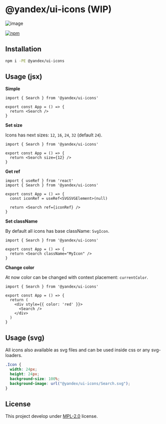 # @yandex/ui-icons (WIP)

![image](https://user-images.githubusercontent.com/7934638/127772507-688a220a-c733-47ae-af56-12319c47ce41.png)

[![npm](https://img.shields.io/npm/v/@yandex/ui-icons.svg?style=flat-square&labelColor=111)][npm]

## Installation

```sh
npm i -PE @yandex/ui-icons
```

## Usage (jsx)

**Simple**

```tsx
import { Search } from '@yandex/ui-icons'

export const App = () => {
  return <Search />
}
```

**Set size**

Icons has next sizes: `12`, `16`, `24`, `32` (default `24`).

```tsx
import { Search } from '@yandex/ui-icons'

export const App = () => {
  return <Search size={12} />
}
```

**Get ref**

```tsx
import { useRef } from 'react'
import { Search } from '@yandex/ui-icons'

export const App = () => {
  const iconRef = useRef<SVGSVGElement>(null)

  return <Search ref={iconRef} />
}
```

**Set className**

By default all icons has base className: `SvgIcon`.

```tsx
import { Search } from '@yandex/ui-icons'

export const App = () => {
  return <Search className="MyIcon" />
}
```

**Change color**

At now color can be changed with context placement: `currentColor`.

```tsx
import { Search } from '@yandex/ui-icons'

export const App = () => {
  return (
    <div style={{ color: 'red' }}>
      <Search />
    </div>
  )
}
```

## Usage (svg)

All icons also available as svg files and can be used inside css or any svg-loaders.

```css
.Icon {
  width: 24px;
  height: 24px;
  background-size: 100%;
  background-image: url("@yandex/ui-icons/Search.svg");
}
```

## License

This project develop under [MPL-2.0](./LICENSE) license.

[npm]: https://www.npmjs.com/package/@yandex/ui-icons
